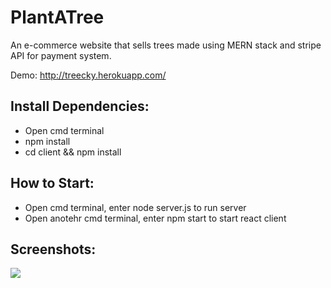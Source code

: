 # PlantATree

An e-commerce website that sells trees made using MERN stack and stripe API for payment system.

Demo: http://treecky.herokuapp.com/

## Install Dependencies:
- Open cmd terminal
- npm install
- cd client && npm install

## How to Start:
- Open cmd terminal, enter node server.js to run server
- Open anotehr cmd terminal, enter npm start to start react client

## Screenshots:
![](PlantATree.gif)
